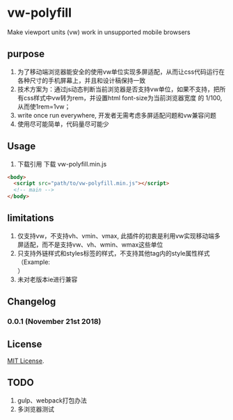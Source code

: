 # vw-polyfill
Make viewport units (vw) work in unsupported mobile browsers

## purpose
  1. 为了移动端浏览器能安全的使用vw单位实现多屏适配，从而让css代码运行在各种尺寸的手机屏幕上，并且和设计稿保持一致
  2. 技术方案为：通过js动态判断当前浏览器是否支持vw单位，如果不支持，把所有css样式中vw转为rem，并设置html font-size为当前浏览器宽度
  的 1/100, 从而使1rem=1vw；
  3. write once run everywhere, 开发者无需考虑多屏适配问题和vw兼容问题
  4. 使用尽可能简单，代码量尽可能少

## Usage 
  1. 下载引用
    下载 vw-polyfill.min.js
    
```html
<body>
  <script src="path/to/vw-polyfill.min.js"></script>
  <!-- main -->  
</body>
```

  
## limitations
  1. 仅支持vw，不支持vh、vmin、vmax, 此插件的初衷是利用vw实现移动端多屏适配，而不是支持vw、vh、wmin、wmax这些单位
  2. 只支持外链样式和styles标签的样式，不支持其他tag内的style属性样式（Example: <div style="width: 100vw">）
  3. 未对老版本ie进行兼容


## Changelog

### 0.0.1 (November 21st 2018) ###


## License

[MIT License](http://opensource.org/licenses/mit-license).

## TODO
  1. gulp、webpack打包办法
  2. 多浏览器测试
